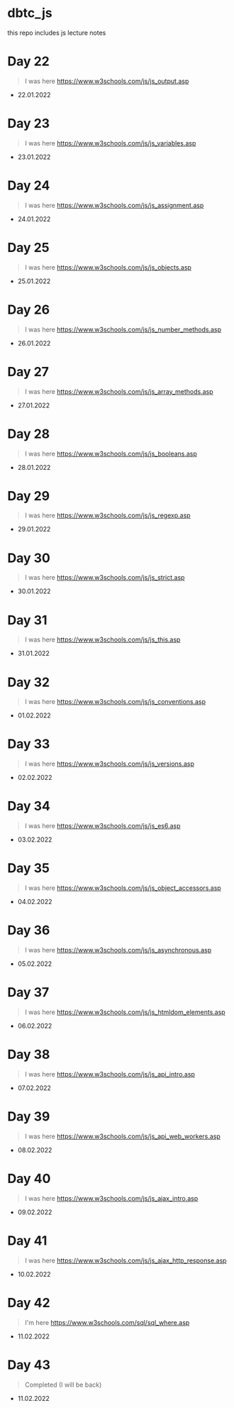# dbtc_js
this repo includes js lecture notes

# Day 22
> I was here https://www.w3schools.com/js/js_output.asp
- 22.01.2022

# Day 23
> I was here https://www.w3schools.com/js/js_variables.asp
- 23.01.2022

# Day 24
> I was here https://www.w3schools.com/js/js_assignment.asp
- 24.01.2022

# Day 25
> I was here https://www.w3schools.com/js/js_objects.asp
- 25.01.2022

# Day 26
> I was here https://www.w3schools.com/js/js_number_methods.asp
- 26.01.2022

# Day 27
> I was here https://www.w3schools.com/js/js_array_methods.asp
- 27.01.2022

# Day 28
> I was here https://www.w3schools.com/js/js_booleans.asp
- 28.01.2022

# Day 29
> I was here https://www.w3schools.com/js/js_regexp.asp
- 29.01.2022

# Day 30
> I was here https://www.w3schools.com/js/js_strict.asp
- 30.01.2022

# Day 31
> I was here https://www.w3schools.com/js/js_this.asp
- 31.01.2022

# Day 32
> I was here https://www.w3schools.com/js/js_conventions.asp
- 01.02.2022

# Day 33
> I was here https://www.w3schools.com/js/js_versions.asp
- 02.02.2022

# Day 34
> I was here https://www.w3schools.com/js/js_es6.asp
- 03.02.2022 

# Day 35
> I was here https://www.w3schools.com/js/js_object_accessors.asp
- 04.02.2022

# Day 36
> I was here https://www.w3schools.com/js/js_asynchronous.asp
- 05.02.2022

# Day 37
> I was here https://www.w3schools.com/js/js_htmldom_elements.asp
- 06.02.2022

# Day 38
> I was here https://www.w3schools.com/js/js_api_intro.asp
- 07.02.2022

# Day 39
> I was here https://www.w3schools.com/js/js_api_web_workers.asp 
- 08.02.2022

# Day 40
> I was here https://www.w3schools.com/js/js_ajax_intro.asp
- 09.02.2022

# Day 41
> I was here https://www.w3schools.com/js/js_ajax_http_response.asp
- 10.02.2022

# Day 42
> I'm here https://www.w3schools.com/sql/sql_where.asp
- 11.02.2022

# Day 43
> Completed (I will be back)
- 11.02.2022